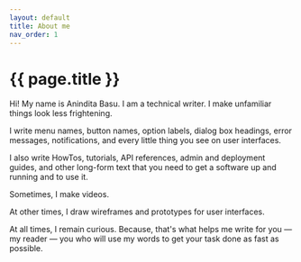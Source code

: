 ```yaml
---
layout: default
title: About me
nav_order: 1
---
```


# {{ page.title }}

Hi! My name is Anindita Basu. I am a technical writer. I make unfamiliar things look less frightening.

I write menu names, button names, option labels, dialog box headings, error messages, notifications, and every little thing you see on user interfaces.

I also write HowTos, tutorials, API references, admin and deployment guides, and other long-form text that you need to get a software up and running and to use it.

Sometimes, I make videos.

At other times, I draw wireframes and prototypes for user interfaces.

At all times, I remain curious. Because, that's what helps me write for you &mdash; my reader &mdash; you who will use my words to get your task done as fast as possible.
